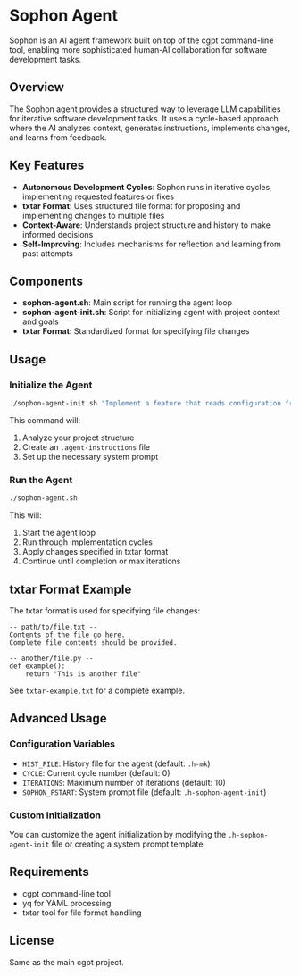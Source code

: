 # Sophon Agent

Sophon is an AI agent framework built on top of the cgpt command-line tool, enabling more sophisticated human-AI collaboration for software development tasks.

## Overview

The Sophon agent provides a structured way to leverage LLM capabilities for iterative software development tasks. It uses a cycle-based approach where the AI analyzes context, generates instructions, implements changes, and learns from feedback.

## Key Features

- **Autonomous Development Cycles**: Sophon runs in iterative cycles, implementing requested features or fixes
- **txtar Format**: Uses structured file format for proposing and implementing changes to multiple files
- **Context-Aware**: Understands project structure and history to make informed decisions
- **Self-Improving**: Includes mechanisms for reflection and learning from past attempts

## Components

- **sophon-agent.sh**: Main script for running the agent loop
- **sophon-agent-init.sh**: Script for initializing agent with project context and goals
- **txtar Format**: Standardized format for specifying file changes

## Usage

### Initialize the Agent

```bash
./sophon-agent-init.sh "Implement a feature that reads configuration from a JSON file"
```

This command will:
1. Analyze your project structure
2. Create an `.agent-instructions` file
3. Set up the necessary system prompt

### Run the Agent

```bash
./sophon-agent.sh
```

This will:
1. Start the agent loop
2. Run through implementation cycles
3. Apply changes specified in txtar format
4. Continue until completion or max iterations

## txtar Format Example

The txtar format is used for specifying file changes:

```
-- path/to/file.txt --
Contents of the file go here.
Complete file contents should be provided.

-- another/file.py --
def example():
    return "This is another file"
```

See `txtar-example.txt` for a complete example.

## Advanced Usage

### Configuration Variables

- `HIST_FILE`: History file for the agent (default: `.h-mk`)
- `CYCLE`: Current cycle number (default: 0)
- `ITERATIONS`: Maximum number of iterations (default: 10)
- `SOPHON_PSTART`: System prompt file (default: `.h-sophon-agent-init`)

### Custom Initialization

You can customize the agent initialization by modifying the `.h-sophon-agent-init` file or creating a system prompt template.

## Requirements

- cgpt command-line tool
- yq for YAML processing
- txtar tool for file format handling

## License

Same as the main cgpt project.
